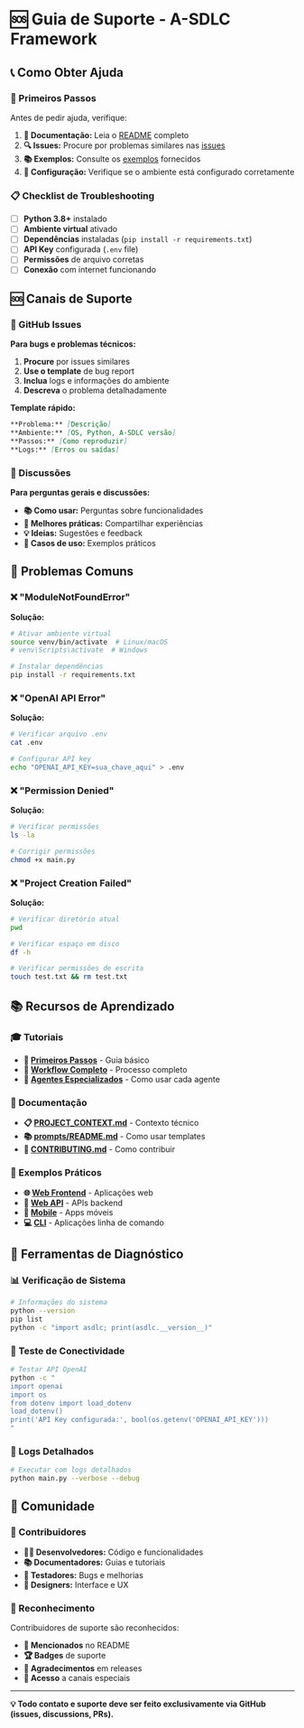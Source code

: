 # 🆘 Guia de Suporte - A-SDLC Framework

## 📞 Como Obter Ajuda

### 🚀 Primeiros Passos

Antes de pedir ajuda, verifique:

1. **📖 Documentação:** Leia o [README](README.md) completo
2. **🔍 Issues:** Procure por problemas similares nas [issues](https://github.com/jota-f/asdlc-framework/issues)
3. **📚 Exemplos:** Consulte os [exemplos](examples/) fornecidos
4. **🔧 Configuração:** Verifique se o ambiente está configurado corretamente

### 📋 Checklist de Troubleshooting

- [ ] **Python 3.8+** instalado
- [ ] **Ambiente virtual** ativado
- [ ] **Dependências** instaladas (`pip install -r requirements.txt`)
- [ ] **API Key** configurada (`.env` file)
- [ ] **Permissões** de arquivo corretas
- [ ] **Conexão** com internet funcionando

## 🆘 Canais de Suporte

### 🐛 GitHub Issues

**Para bugs e problemas técnicos:**

1. **Procure** por issues similares
2. **Use o template** de bug report
3. **Inclua** logs e informações do ambiente
4. **Descreva** o problema detalhadamente

**Template rápido:**
```markdown
**Problema:** [Descrição]
**Ambiente:** [OS, Python, A-SDLC versão]
**Passos:** [Como reproduzir]
**Logs:** [Erros ou saídas]
```

### 💬 Discussões

**Para perguntas gerais e discussões:**

- **📚 Como usar:** Perguntas sobre funcionalidades
- **🤝 Melhores práticas:** Compartilhar experiências
- **💡 Ideias:** Sugestões e feedback
- **🎯 Casos de uso:** Exemplos práticos

## 🎯 Problemas Comuns

### ❌ "ModuleNotFoundError"

**Solução:**
```bash
# Ativar ambiente virtual
source venv/bin/activate  # Linux/macOS
# venv\Scripts\activate  # Windows

# Instalar dependências
pip install -r requirements.txt
```

### ❌ "OpenAI API Error"

**Solução:**
```bash
# Verificar arquivo .env
cat .env

# Configurar API key
echo "OPENAI_API_KEY=sua_chave_aqui" > .env
```

### ❌ "Permission Denied"

**Solução:**
```bash
# Verificar permissões
ls -la

# Corrigir permissões
chmod +x main.py
```

### ❌ "Project Creation Failed"

**Solução:**
```bash
# Verificar diretório atual
pwd

# Verificar espaço em disco
df -h

# Verificar permissões de escrita
touch test.txt && rm test.txt
```

## 📚 Recursos de Aprendizado

### 🎓 Tutoriais

- **🚀 [Primeiros Passos](examples/)** - Guia básico
- **📝 [Workflow Completo](README.md#workflow-a-sdlc)** - Processo completo
- **🤖 [Agentes Especializados](README.md#agentes-especializados)** - Como usar cada agente

### 📖 Documentação

- **📋 [PROJECT_CONTEXT.md](PROJECT_CONTEXT.md)** - Contexto técnico
- **📚 [prompts/README.md](prompts/README.md)** - Como usar templates
- **📖 [CONTRIBUTING.md](CONTRIBUTING.md)** - Como contribuir

### 🎯 Exemplos Práticos

- **🌐 [Web Frontend](examples/web_frontend/)** - Aplicações web
- **🔌 [Web API](examples/web_api/)** - APIs backend
- **📱 [Mobile](examples/mobile/)** - Apps móveis
- **💻 [CLI](examples/cli/)** - Aplicações linha de comando

## 🔧 Ferramentas de Diagnóstico

### 📊 Verificação de Sistema

```bash
# Informações do sistema
python --version
pip list
python -c "import asdlc; print(asdlc.__version__)"
```

### 🧪 Teste de Conectividade

```bash
# Testar API OpenAI
python -c "
import openai
import os
from dotenv import load_dotenv
load_dotenv()
print('API Key configurada:', bool(os.getenv('OPENAI_API_KEY')))
"
```

### 📝 Logs Detalhados

```bash
# Executar com logs detalhados
python main.py --verbose --debug
```

## 🤝 Comunidade

### 👥 Contribuidores

- **👨‍💻 Desenvolvedores:** Código e funcionalidades
- **📚 Documentadores:** Guias e tutoriais
- **🧪 Testadores:** Bugs e melhorias
- **🎨 Designers:** Interface e UX

### 🌟 Reconhecimento

Contribuidores de suporte são reconhecidos:

- **📝 Mencionados** no README
- **🏆 Badges** de suporte
- **📢 Agradecimentos** em releases
- **💬 Acesso** a canais especiais

---

**💡 Todo contato e suporte deve ser feito exclusivamente via GitHub (issues, discussions, PRs).** 